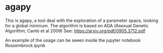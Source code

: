 # agapy
This is agapy, a tool deal with the exploration of a parameter space, looking for a global minimum. The algorithm is based on AGA (Asexual Genetic Algorithm; Cantó et al 2009) 
See: https://arxiv.org/pdf/0905.3712.pdf

An example of the usage can be seeen inside the jupyter notebook Rossembrock.ipynb
